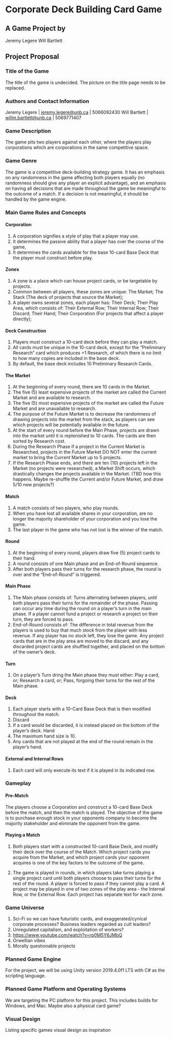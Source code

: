 # Corporate Deck Building Card Game

## A Game Project by

Jeremy Legere
Will Bartlett

## Project Proposal

### Title of the Game

The title of the game is undecided. The picture on the title page needs to be replaced.

### Authors and Contact Information

Jeremy Legere        |    jeremy.legere@unb.ca        |    5066092430
Will Bartlett        |    willm.bartlett@unb.ca       |    5069771407

### Game Description

The game pits two players against each other, where the players play corporations which are corporations in the same competitive space.

### Game Genre

The game is a competitive deck-building strategy game. It has an emphasis on any randomness in the game affecting both players equally (no randomness should give any player an explicit advantage), and an emphasis on having all decisions that are made throughout the game be meaningful to the outcome of a match. If a decision is not meaningful, it should be handled by the game engine.

### Main Game Rules and Concepts

#### Corporation

1. A corporation signifies a style of play that a player may use.
2. It determines the passive ability that a player has over the course of the game,
3. It determines the cards available for the base 10-card Base Deck that the player must construct before play.

#### Zones

1. A zone is a place which can house project cards, or be targetable by projects.
2. Common between all players, these zones are unique:
    The Market;
    The Stack (The deck of projects that source the Market);
3. A player owns several zones, each player has:
    Their Deck;
    Their Play Area, which consists of:
    Their External Row;
    Their Internal Row;
    Their Discard;
    Their Hand;
    Their Corporation (For projects that affect a player directly);

#### Deck Construction

1. Players must construct a 10-card deck before they can play a match.
2. All cards must be unique in the 10-card deck, except for the “Preliminary Research” card which produces +1 Research, of which there is no limit to how many copies are included in the base deck.
3. By default, the base deck includes 10 Preliminary Research Cards.

#### The Market

1. At the beginning of every round, there are 10 cards in the Market.
2. The five (5) least expensive projects of the market are called the Current Market and are available to research.
3. The five (5) most expensive projects of the market are called the Future Market and are unavailable to research.
4. The purpose of the Future Market is to decrease the randomness of drawing projects into the market from the stack, as players can see which projects will be potentially available in the future.
5. At the start of every round before the Main Phase, projects are drawn into the market until it is replenished to 10 cards. The cards are then sorted by Research cost.
6. During the Research Phase if a project in the Current Market is Researched, projects in the Future Market DO NOT enter the current market to bring the Current Market up to 5 projects.
7. If the Research Phase ends, and there are ten (10) projects left in the Market (no projects were researched), a Market Shift occurs, which drastically changes the projects available in the Market. (TBD how this happens. Maybe re-shuffle the Current and/or Future Market, and draw 5/10 new projects?)

#### Match

1. A match consists of two players, who play rounds.
2. When you have lost all available shares in your corporation, are no longer the majority shareholder of your corporation and you lose the game.
3. The last player in the game who has not lost is the winner of the match.

#### Round

1. At the beginning of every round, players draw five (5) project cards to their hand.
2. A round consists of one Main phase and an End-of-Round sequence.
3. After both players pass their turns for the research phase, the round is over and the “End-of-Round” is triggered.

#### Main Phase

1. The Main phase consists of:
    Turns alternating between players, until both players pass their turns for the remainder of the phase. 
    Passing can occur any time during the round on a player’s turn in the main phase. 
    If a player cannot fund a project or research a project on their turn, they are forced to pass.
2. End-of-Round consists of:
    The difference in total revenue from the players is used to buy that much stock from the player with less revenue.
    If any player has no stock left, they lose the game.
    Any project cards that are in the play area are moved to the discard, and any discarded project cards are shuffled together, and placed on the bottom of the owner’s deck.

#### Turn

1. On a player’s Turn dring the Main phase they must either:
    Play a card, or;
    Research a card, or;
    Pass, forgoing their turns for the rest of the Main phase.

#### Deck

1. Each player starts with a 10-Card Base Deck that is then modified throughout the match.
2. Discard
3. If a card would be discarded, it is instead placed on the bottom of the player’s deck.
Hand
4. The maximum hand size is 10. 
5. Any cards that are not played at the end of the round remain in the player’s hand.

#### External and Internal Rows

1. Each card will only execute its text if it is played in its indicated row.

### Gameplay

#### Pre-Match

The players choose a Corporation and construct a 10-card Base Deck before the match, and then the match is played. The objective of the game is to purchase enough stock in your opponents company to become the majority stakeholder and eliminate the opponent from the game.

#### Playing a Match

1. Both players start with a constructed 10-card Base Deck, and modify their deck over the course of the Match. Which project cards you acquire from the Market, and which project cards your opponent acquires is one of the key factors to the outcome of the game. 

2. The game is played in rounds, in which players take turns playing a single project card until both players choose to pass their turns for the rest of the round. A player is forced to pass if they cannot play a card.
A project may be played in one of two zones of the play area - the Internal Row, or the External Row. Each project has separate text for each zone.

### Game Universe
1. Sci-Fi so we can have futuristic cards, and exaggerated/cynical corporate processes? Business leaders regarded as cult leaders?
2. Unregulated capitalism, and exploitation of workers?
3. https://www.youtube.com/watch?v=rp0M5Y6JMbQ
4. Orwellian vibes
5. Morally questionable projects

### Planned Game Engine

For the project, we will be using Unity version 2019.4.0f1 LTS with C# as the scripting language. 

### Planned Game Platform and Operating Systems

We are targeting the PC platform for this project. This includes builds for Windows, and Mac. Maybe also a physical card game?

### Visual Design

Listing specific games visual design as inspiration
